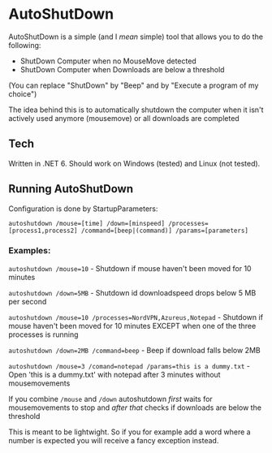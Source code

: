 # AutoShutDown
AutoShutDown is a simple (and I _mean_ simple) tool that allows you to do the following:
* ShutDown Computer when no MouseMove detected
* ShutDown Computer when Downloads are below a threshold

(You can replace "ShutDown" by "Beep" and by "Execute a program of my choice")

The idea behind this is to automatically shutdown the computer when it isn't actively used anymore (mousemove) or all downloads are completed

## Tech
Written in .NET 6. Should work on Windows (tested) and Linux (not tested). 

## Running AutoShutDown
Configuration is done by StartupParameters:

`autoshutdown /mouse=[time] /down=[minspeed] /processes=[process1,process2] /command=[beep|(command)] /params=[parameters]`


### Examples:

`autoshutdown /mouse=10`  - Shutdown if mouse haven't been moved for 10 minutes

`autoshutdown /down=5MB`  - Shutdown id downloadspeed drops below 5 MB per second

`autoshutdown /mouse=10 /processes=NordVPN,Azureus,Notepad` - Shutdown if mouse haven't been moved for 10 minutes EXCEPT when one of the three processes is running

`autoshutdown /down=2MB /command=beep` - Beep if download falls below 2MB

`autoshutdown /mouse=3 /comand=notepad /params=this is a dummy.txt` - Open 'this is a dummy.txt' with notepad after 3 minutes without mousemovements

If you combine `/mouse` and `/down` autoshutdown _first_ waits for mousemovements to stop and _after that_ checks if downloads are below the threshold



This is meant to be lightwight. So if you for example add a word where a number is expected you will receive a fancy exception instead. 



